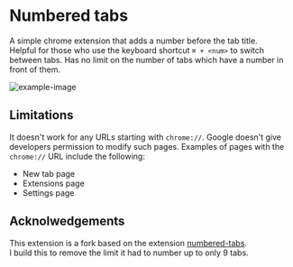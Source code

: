 # Numbered tabs

A simple chrome extension that adds a number before the tab title.  
Helpful for those who use the keyboard shortcut `⌘ + <num>` to switch between tabs.
Has no limit on the number of tabs which have a number in front of them.

![example-image](image.png)

## Limitations

It doesn't work for any URLs starting with `chrome://`. Google doesn't give developers permission to modify such pages.
Examples of pages with the `chrome://` URL include the following:
- New tab page
- Extensions page
- Settings page

## Acknolwedgements

This extension is a fork based on the extension [numbered-tabs](https://github.com/narinluangrath/numbered-tabs).  
I build this to remove the limit it had to number up to only 9 tabs.


